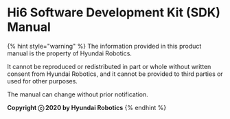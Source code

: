 ﻿# Hi6 Software Development Kit (SDK) Manual

{% hint style="warning" %}
The information provided in this product manual is the property of Hyundai Robotics.

It cannot be reproduced or redistributed in part or whole without written consent from Hyundai Robotics, and it cannot be provided to third parties or used for other purposes.



The manual can change without prior notification.



**Copyright ⓒ 2020 by Hyundai Robotics**
{% endhint %}
